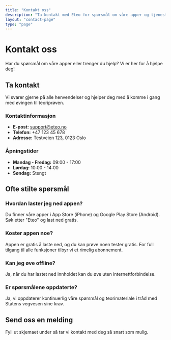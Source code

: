 ```yaml
---
title: "Kontakt oss"
description: "Ta kontakt med Eteo for spørsmål om våre apper og tjenester for teoriprøven."
layout: "contact-page"
type: "page"
---
```


# Kontakt oss

Har du spørsmål om våre apper eller trenger du hjelp? Vi er her for å hjelpe deg!

## Ta kontakt

Vi svarer gjerne på alle henvendelser og hjelper deg med å komme i gang med øvingen til teoriprøven.

### Kontaktinformasjon

- **E-post:** support@eteo.no
- **Telefon:** +47 123 45 678
- **Adresse:** Testveien 123, 0123 Oslo

### Åpningstider

- **Mandag - Fredag:** 09:00 - 17:00
- **Lørdag:** 10:00 - 14:00
- **Søndag:** Stengt

## Ofte stilte spørsmål

### Hvordan laster jeg ned appen?

Du finner våre apper i App Store (iPhone) og Google Play Store (Android). Søk etter "Eteo" og last ned gratis.

### Koster appen noe?

Appen er gratis å laste ned, og du kan prøve noen tester gratis. For full tilgang til alle funksjoner tilbyr vi et rimelig abonnement.

### Kan jeg øve offline?

Ja, når du har lastet ned innholdet kan du øve uten internettforbindelse.

### Er spørsmålene oppdaterte?

Ja, vi oppdaterer kontinuerlig våre spørsmål og teorimateriale i tråd med Statens vegvesen sine krav.

## Send oss en melding

Fyll ut skjemaet under så tar vi kontakt med deg så snart som mulig.
